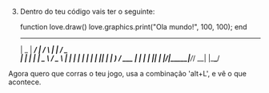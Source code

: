     
3. Dentro do teu código vais ter o seguinte: 

     function love.draw()
        love.graphics.print("Ola mundo!", 100, 100);
	end


     ____  _____ ____    _    _____ ___ ___  
    |  _ \| ____/ ___|  / \  |  ___|_ _/ _ \
    | | | |  _| \___ \ / _ \ | |_   | | | | |
    | |_| | |___ ___) / ___ \|  _|  | | |_| |
    |____/|_____|____/_/   \_\_|   |___\___/



Agora quero que corras o teu jogo, usa a combinação 'alt+L', e vê o que acontece.
